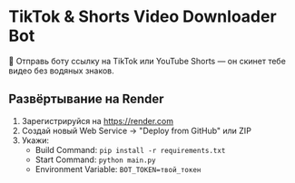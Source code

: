 # TikTok & Shorts Video Downloader Bot

🔹 Отправь боту ссылку на TikTok или YouTube Shorts — он скинет тебе видео без водяных знаков.

## Развёртывание на Render
1. Зарегистрируйся на https://render.com
2. Создай новый Web Service → "Deploy from GitHub" или ZIP
3. Укажи:
   - Build Command: `pip install -r requirements.txt`
   - Start Command: `python main.py`
   - Environment Variable: `BOT_TOKEN=твой_токен`